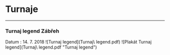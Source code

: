 # Turnaje #

---

### Turnaj legend Zábřeh ###

Datum
: 14\. 7\. 2018
![Turnaj legend](Turnaj\ legend.pdf)
<Turnaj legend.pdf>
![Plakát Turnaj legend](Turnaj\ legend.pdf "Turnaj legend")
